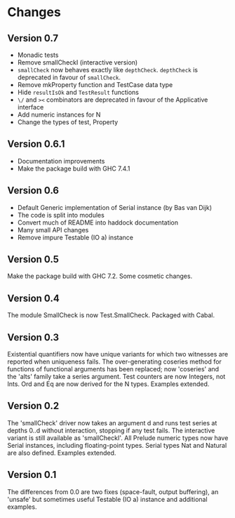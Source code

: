 Changes
=======

Version 0.7
-----------

* Monadic tests
* Remove smallCheckI (interactive version)
* `smallCheck` now behaves exactly like `depthCheck`. `depthCheck` is
  deprecated in favour of `smallCheck`.
* Remove mkProperty function and TestCase data type
* Hide `resultIsOk` and `TestResult` functions
* `\/` and `><` combinators are deprecated in favour of the Applicative
  interface
* Add numeric instances for N
* Change the types of test, Property

Version 0.6.1
-----------

* Documentation improvements
* Make the package build with GHC 7.4.1

Version 0.6
-----------

* Default Generic implementation of Serial instance (by Bas van Dijk)
* The code is split into modules
* Convert much of README into haddock documentation
* Many small API changes
* Remove impure Testable (IO a) instance

Version 0.5
-----------

Make the package build with GHC 7.2. Some cosmetic changes.

Version 0.4
-----------

The module SmallCheck is now Test.SmallCheck.  Packaged with Cabal.

Version 0.3
-----------

Existential quantifiers now have unique variants for which two witnesses
are reported when uniqueness fails.  The over-generating coseries method
for functions of functional arguments has been replaced; now 'coseries'
and the 'alts<N>' family take a series argument. Test counters are
now Integers, not Ints.  Ord and Eq are now derived for the N types.
Examples extended.

Version 0.2
-----------

The 'smallCheck' driver now takes an argument d and runs test series
at depths 0..d without interaction, stopping if any test fails.
The interactive variant is still available as 'smallCheckI'.  All
Prelude numeric types now have Serial instances, including floating-point
types. Serial types Nat and Natural are also defined.  Examples extended.

Version 0.1
-----------

The differences from 0.0 are two fixes (space-fault, output buffering),
an 'unsafe' but sometimes useful Testable (IO a) instance and additional
examples.
